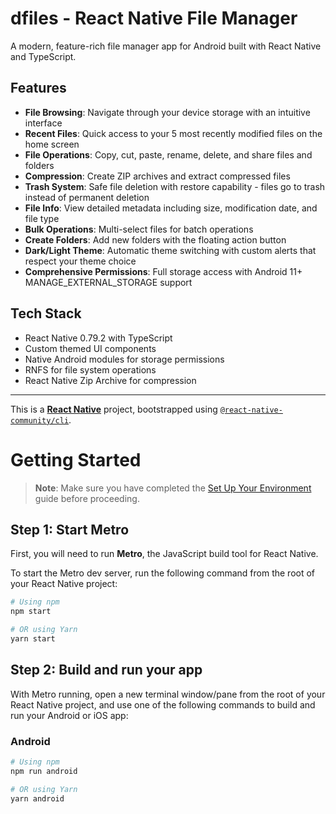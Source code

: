 # dfiles - React Native File Manager

A modern, feature-rich file manager app for Android built with React Native and TypeScript.

## Features

- **File Browsing**: Navigate through your device storage with an intuitive interface
- **Recent Files**: Quick access to your 5 most recently modified files on the home screen
- **File Operations**: Copy, cut, paste, rename, delete, and share files and folders
- **Compression**: Create ZIP archives and extract compressed files
- **Trash System**: Safe file deletion with restore capability - files go to trash instead of permanent deletion
- **File Info**: View detailed metadata including size, modification date, and file type
- **Bulk Operations**: Multi-select files for batch operations
- **Create Folders**: Add new folders with the floating action button
- **Dark/Light Theme**: Automatic theme switching with custom alerts that respect your theme choice
- **Comprehensive Permissions**: Full storage access with Android 11+ MANAGE_EXTERNAL_STORAGE support

## Tech Stack

- React Native 0.79.2 with TypeScript
- Custom themed UI components
- Native Android modules for storage permissions
- RNFS for file system operations
- React Native Zip Archive for compression

---

This is a [**React Native**](https://reactnative.dev) project, bootstrapped using [`@react-native-community/cli`](https://github.com/react-native-community/cli).

# Getting Started

> **Note**: Make sure you have completed the [Set Up Your Environment](https://reactnative.dev/docs/set-up-your-environment) guide before proceeding.

## Step 1: Start Metro

First, you will need to run **Metro**, the JavaScript build tool for React Native.

To start the Metro dev server, run the following command from the root of your React Native project:

```sh
# Using npm
npm start

# OR using Yarn
yarn start
```

## Step 2: Build and run your app

With Metro running, open a new terminal window/pane from the root of your React Native project, and use one of the following commands to build and run your Android or iOS app:

### Android

```sh
# Using npm
npm run android

# OR using Yarn
yarn android
```
